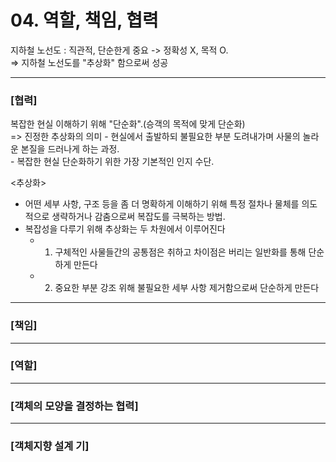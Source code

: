 # 04. 역할, 책임, 협력 #
    
    
지하철 노선도 : 직관적, 단순한게 중요 -> 정확성 X, 목적 O.  
=> 지하철 노선도를 "추상화" 함으로써 성공
 
 
 -----------------
 ### [협력] ###   
 복잡한 현실 이해하기 위해 "단순화".(승객의 목적에 맞게 단순화)  
 => 진정한 추상화의 의미 
      - 현실에서 출발하되 불필요한 부분 도려내가며 사물의 놀라운 본질을 드러나게 하는 과정.  
      - 복잡한 현실 단순화하기 위한 가장 기본적인 인지 수단.  
    
 <추상화>  
 - 어떤 세부 사항, 구조 등을 좀 더 명확하게 이해하기 위해 특정 절차나 물체를 의도적으로 생략하거나 감춤으로써 복잡도를 극복하는 방법.
 - 복잡성을 다루기 위해 추상화는 두 차원에서 이루어진다
    - 1. 구체적인 사물들간의 공통점은 취하고 차이점은 버리는 일반화를 통해 단순하게 만든다
    - 2. 중요한 부분 강조 위해 불필요한 세부 사항 제거함으로써 단순하게 만든다  
   
-----------------
 ### [책임] ###  
 -----------------
 ### [역할] ### 
 -----------------
 ### [객체의 모양을 결정하는 협력] ### 
 -----------------
 ### [객체지향 설계 기] ### 
